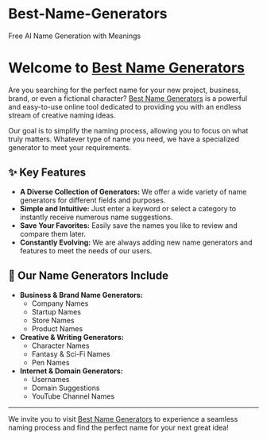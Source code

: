 # Best-Name-Generators
Free AI Name Generation with Meanings
# Welcome to [Best Name Generators](https://www.bestnamegenerators.com/)

Are you searching for the perfect name for your new project, business, brand, or even a fictional character? [Best Name Generators](https://www.bestnamegenerators.com/) is a powerful and easy-to-use online tool dedicated to providing you with an endless stream of creative naming ideas.

Our goal is to simplify the naming process, allowing you to focus on what truly matters. Whatever type of name you need, we have a specialized generator to meet your requirements.

## ✨ Key Features

- **A Diverse Collection of Generators:** We offer a wide variety of name generators for different fields and purposes.
- **Simple and Intuitive:** Just enter a keyword or select a category to instantly receive numerous name suggestions.
- **Save Your Favorites:** Easily save the names you like to review and compare them later.
- **Constantly Evolving:** We are always adding new name generators and features to meet the needs of our users.

## 🚀 Our Name Generators Include

* **Business & Brand Name Generators:**
    * Company Names
    * Startup Names
    * Store Names
    * Product Names
* **Creative & Writing Generators:**
    * Character Names
    * Fantasy & Sci-Fi Names
    * Pen Names
* **Internet & Domain Generators:**
    * Usernames
    * Domain Suggestions
    * YouTube Channel Names

---

We invite you to visit [Best Name Generators](https://www.bestnamegenerators.com/) to experience a seamless naming process and find the perfect name for your next great idea!
